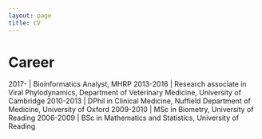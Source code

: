 ```yaml
---
layout: page
title: CV
---
```

# Career

2017- | Bioinformatics Analyst, MHRP
2013-2016 | Research associate in Viral Phylodynamics, Department of Veterinary Medicine, University of Cambridge
2010-2013 | DPhil in Clinical Medicine, Nuffield Department of Medicine, University of Oxford
2009-2010 | MSc in Biometry, University of Reading
2006-2009 | BSc in Mathematics and Statistics, University of Reading

